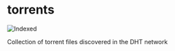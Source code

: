 torrents 
========
![Indexed](https://img.shields.io/badge/indexed-30276-blue)

Collection of torrent files discovered in the DHT network
